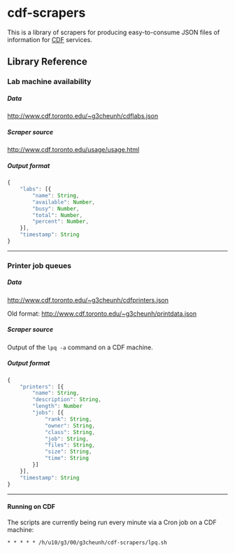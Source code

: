 # cdf-scrapers

This is a library of scrapers for producing easy-to-consume JSON files of information for [CDF](http://www.cdf.toronto.edu/) services.


## Library Reference

### Lab machine availability

##### Data
<http://www.cdf.toronto.edu/~g3cheunh/cdflabs.json>

##### Scraper source
<http://www.cdf.toronto.edu/usage/usage.html>

##### Output format
```js
{
    "labs": [{
        "name": String,
        "available": Number,
        "busy": Number,
        "total": Number,
        "percent": Number,
    }],
    "timestamp": String
}
```

------

### Printer job queues

##### Data
<http://www.cdf.toronto.edu/~g3cheunh/cdfprinters.json>

Old format: <http://www.cdf.toronto.edu/~g3cheunh/printdata.json>

##### Scraper source
Output of the `lpq -a` command on a CDF machine.

##### Output format
```js
{
    "printers": [{
        "name": String,
        "description": String,
        "length": Number
        "jobs": [{
            "rank": String,
            "owner": String,
            "class": String,
            "job": String,
            "files": String,
            "size": String,
            "time": String
        }]
    }],
    "timestamp": String
}
```

------

#### Running on CDF

The scripts are currently being run every minute via a Cron job on a CDF machine:

```
* * * * * /h/u10/g3/00/g3cheunh/cdf-scrapers/lpq.sh
```
